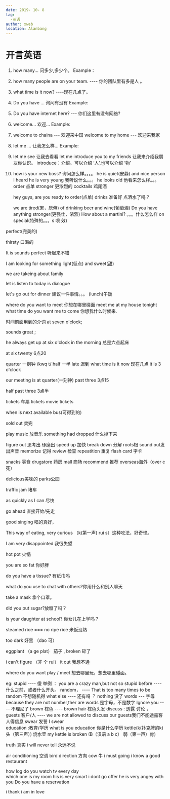 ```yaml
---
date: 2019- 10- 8
tag: 
  -英语
author: xweb
location: Alanbang
---
```


# 开言英语
1. how many... 问多少,多少个。
Example：
1. how many people are on your team. ---- 你的团队里有多是人 。

2. what time is it now? ----现在几点了。

3. Do you have ...    询问有没有
Example:
1. Do you have internet here?   --- 你们这里有没有网络?

4. welcome...   欢迎...
Example:
1. welcome to chaina   --- 欢迎来中国
  welcome to my home   --- 欢迎来我家

5. let me ...   让我怎么样...
Example:
1. let me see 让我去看看
   let me introduce you to my friends 让我来介绍我朋友你认识。
   introduce：介绍。可以介绍 ‘人’,也可以介绍 ‘物’

2. how is your new boss?   询问怎么样。。。。
   he is quiet(安静) and nice person
   I heard he is very young 我听说什么。。。
   he looks old 他看来怎么样。。。   
   order  点单
   stronger 更浓烈的
   cocktails 鸡尾酒

   hey guys, are you ready to order(点单) drinks  准备好 点酒水了吗？  
   
   we are tired(累，厌倦) of drinking beer and wine(葡萄酒)
  Do you have anything stronger(更强壮，浓烈)
  How about a martini?   。。。什么怎么样
  on special(特殊的。。。s 呗 效)

  perfect(完美的)

  thirsty 口渴的

  It is sounds perfect  听起来不错

  I am looking for something light(低点) and sweet(甜)

  we are takeing about family

 let is listen to today is dialogue
 
 let's go out for dinner  建议一件事情。。。  (lunch)午饭

 where do you want to meet 你想在哪里碰面
  meet me at my house tonight
 what time do you want me to come 你想我什么时候来.

 时间前面用到的介词  at seven o'clock;

 sounds great ;

 he always get up at six o'clock in the morning  总是六点起床
 
 at six twenty 6点20 

 quarter 一刻钟   /kwq t/ 
 half  一半
 late  迟到
 what time is it now  现在几点 
 it is 3 o'clock

 our meeting is at quarter(一刻钟) past three  3点15

 half past three  3点半

tickets  车票 tickets   movie tickets

when is next available bus(可得到的) 

sold out 卖完

play music  放音乐     something had dropped 什么掉下来 

figure out 思考出 琢磨出    speed up 加快  break down 分解  roots根 sound out发出声音   memorize 记得  review 检查 repeatition 重复
 flash card 字卡

 snacks 零食   drugstore 药房  mall 商场  recommend 推荐 overseas海外（over c死）

 delicious美味的 parks公园
 
 traffic jam 堵车
  
  as quickly as I can  尽快

go ahead 直接开始/先走


good singing 唱的真好， 

This way of eating, very curious （k(第一声) rui s）这种吃法，好奇怪。

I am very disappointed 我很失望

hot pot 火锅

you are so fat 你好胖

do you have a tissue? 有纸巾吗

what do you use to chat with others?你用什么和别人聊天

take a mask 拿个口罩。

did you put sugar?放糖了吗？

is your daughter at school? 你女儿在上学吗？

steamed rice === no ripe rice 米饭没熟

too dark 好黑 （dao 可）

eggplant （a ge plat） 茄子  , broken 碎了

i can't figure （非 个 rui） it out 我想不通

where do you want play / meet  想去哪里玩，想去哪里碰面。

eg: stupid  ---- 傻    举例 ：  you are a crazy man,but not so stupid
     before ---- 什么之前，或者什么开头。
     random， ---- That is too many times to be random 不想随机得
    what else  ---- 还有吗 ？ nothing 没了
    words --- 字母  because they are not number,ther are words 是字母，不是数字
    Ignore you ---- 不理尼了
    brown 棕色   ---- brown hair 棕色头发
    discuss : 透露 讨论  ， guests 客户/人 ---- we are not allowed to discuss our guests我们不能透露客人得信息
    swear  发誓  I swear   
    education :教育/学历   what is you education 你是什么学历
    kettle(k(扑克牌的k) 头（第三声）)  烧水壶  my kettle is broken (B（汉语 a b c）  弱（第一声）肯)


truth  真实   i will never tell 永远不说

air conditioning  空调
bird  direction 方向 
cow 牛  i must going  i know a good  restaurant

how log  do you watch tv every day  
which one is my room   his is very smart 
i dont go offer   he is very angey with you 
Do you have a reservation

i thank i am in love



